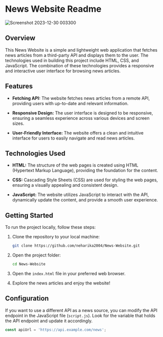 # News Website Readme

![Screenshot 2023-12-30 003300](https://github.com/neharika2004/News-Website/assets/125340101/051fda90-488d-47ee-a6a5-59885c30e3bb)


## Overview

This News Website is a simple and lightweight web application that fetches news articles from a third-party API and displays them to the user. The technologies used in building this project include HTML, CSS, and JavaScript. The combination of these technologies provides a responsive and interactive user interface for browsing news articles.

## Features

- **Fetching API:** The website fetches news articles from a remote API, providing users with up-to-date and relevant information.

- **Responsive Design:** The user interface is designed to be responsive, ensuring a seamless experience across various devices and screen sizes.

- **User-Friendly Interface:** The website offers a clean and intuitive interface for users to easily navigate and read news articles.

## Technologies Used

- **HTML:** The structure of the web pages is created using HTML (Hypertext Markup Language), providing the foundation for the content.

- **CSS:** Cascading Style Sheets (CSS) are used for styling the web pages, ensuring a visually appealing and consistent design.

- **JavaScript:** The website utilizes JavaScript to interact with the API, dynamically update the content, and provide a smooth user experience.

## Getting Started

To run the project locally, follow these steps:

1. Clone the repository to your local machine:
   ```bash
   git clone https://github.com/neharika2004/News-Website.git
   ```

2. Open the project folder:
   ```bash
   cd News-Website
   ```

3. Open the `index.html` file in your preferred web browser.

4. Explore the news articles and enjoy the website!

## Configuration

If you want to use a different API as a news source, you can modify the API endpoint in the JavaScript file (`script.js`). Look for the variable that holds the API endpoint and update it accordingly.

```javascript
const apiUrl = 'https://api.example.com/news';
```
